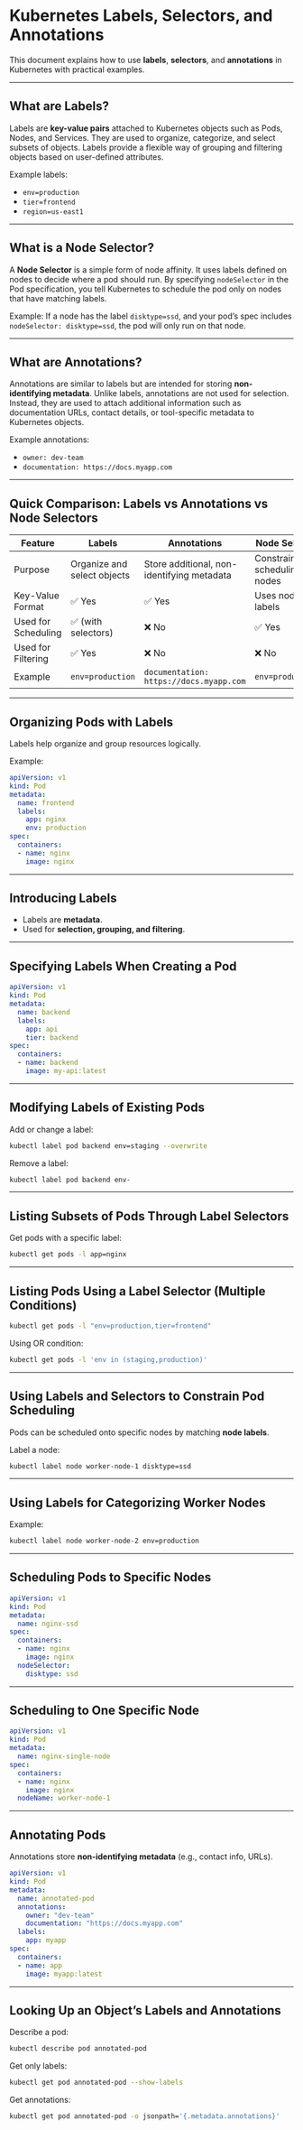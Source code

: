 # Kubernetes Labels, Selectors, and Annotations

This document explains how to use **labels**, **selectors**, and **annotations** in Kubernetes with practical examples.

---

## What are Labels?
Labels are **key-value pairs** attached to Kubernetes objects such as Pods, Nodes, and Services. They are used to organize, categorize, and select subsets of objects. Labels provide a flexible way of grouping and filtering objects based on user-defined attributes.

Example labels:
- `env=production`
- `tier=frontend`
- `region=us-east1`

---

## What is a Node Selector?
A **Node Selector** is a simple form of node affinity. It uses labels defined on nodes to decide where a pod should run. By specifying `nodeSelector` in the Pod specification, you tell Kubernetes to schedule the pod only on nodes that have matching labels.

Example: If a node has the label `disktype=ssd`, and your pod’s spec includes `nodeSelector: disktype=ssd`, the pod will only run on that node.

---

## What are Annotations?
Annotations are similar to labels but are intended for storing **non-identifying metadata**. Unlike labels, annotations are not used for selection. Instead, they are used to attach additional information such as documentation URLs, contact details, or tool-specific metadata to Kubernetes objects.

Example annotations:
- `owner: dev-team`
- `documentation: https://docs.myapp.com`

---

## Quick Comparison: Labels vs Annotations vs Node Selectors

| Feature              | Labels                                   | Annotations                                  | Node Selector                      |
|----------------------|------------------------------------------|----------------------------------------------|------------------------------------|
| Purpose              | Organize and select objects              | Store additional, non-identifying metadata   | Constrain pod scheduling to nodes  |
| Key-Value Format     | ✅ Yes                                   | ✅ Yes                                       | Uses node labels                   |
| Used for Scheduling  | ✅ (with selectors)                      | ❌ No                                        | ✅ Yes                              |
| Used for Filtering   | ✅ Yes                                   | ❌ No                                        | ❌ No                               |
| Example              | `env=production`                        | `documentation: https://docs.myapp.com`      | `env=production`       |

---

## Organizing Pods with Labels
Labels help organize and group resources logically.

Example:
```yaml
apiVersion: v1
kind: Pod
metadata:
  name: frontend
  labels:
    app: nginx
    env: production
spec:
  containers:
  - name: nginx
    image: nginx
```

---

## Introducing Labels
- Labels are **metadata**.
- Used for **selection, grouping, and filtering**.

---

## Specifying Labels When Creating a Pod
```yaml
apiVersion: v1
kind: Pod
metadata:
  name: backend
  labels:
    app: api
    tier: backend
spec:
  containers:
  - name: backend
    image: my-api:latest
```

---

## Modifying Labels of Existing Pods
Add or change a label:
```bash
kubectl label pod backend env=staging --overwrite
```

Remove a label:
```bash
kubectl label pod backend env-
```

---

## Listing Subsets of Pods Through Label Selectors
Get pods with a specific label:
```bash
kubectl get pods -l app=nginx
```

---

## Listing Pods Using a Label Selector (Multiple Conditions)
```bash
kubectl get pods -l "env=production,tier=frontend"
```

Using OR condition:
```bash
kubectl get pods -l 'env in (staging,production)'
```

---

## Using Labels and Selectors to Constrain Pod Scheduling
Pods can be scheduled onto specific nodes by matching **node labels**.

Label a node:
```bash
kubectl label node worker-node-1 disktype=ssd
```

---

## Using Labels for Categorizing Worker Nodes
Example:
```bash
kubectl label node worker-node-2 env=production
```

---

## Scheduling Pods to Specific Nodes
```yaml
apiVersion: v1
kind: Pod
metadata:
  name: nginx-ssd
spec:
  containers:
  - name: nginx
    image: nginx
  nodeSelector:
    disktype: ssd
```

---

## Scheduling to One Specific Node
```yaml
apiVersion: v1
kind: Pod
metadata:
  name: nginx-single-node
spec:
  containers:
  - name: nginx
    image: nginx
  nodeName: worker-node-1
```

---

## Annotating Pods
Annotations store **non-identifying metadata** (e.g., contact info, URLs).

```yaml
apiVersion: v1
kind: Pod
metadata:
  name: annotated-pod
  annotations:
    owner: "dev-team"
    documentation: "https://docs.myapp.com"
  labels:
    app: myapp
spec:
  containers:
  - name: app
    image: myapp:latest
```

---

## Looking Up an Object’s Labels and Annotations
Describe a pod:
```bash
kubectl describe pod annotated-pod
```

Get only labels:
```bash
kubectl get pod annotated-pod --show-labels
```

Get annotations:
```bash
kubectl get pod annotated-pod -o jsonpath='{.metadata.annotations}'
```
